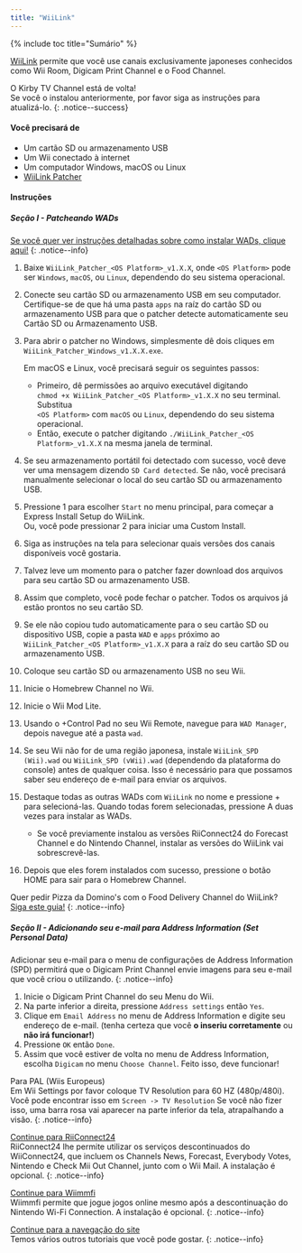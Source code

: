 ```yaml
---
title: "WiiLink"
---
```


{% include toc title="Sumário" %}

[WiiLink](https://wiilink24.com/) permite que você use canais exclusivamente japoneses conhecidos como Wii Room, Digicam Print Channel e o Food Channel.

O Kirby TV Channel está de volta! <br> Se você o instalou anteriormente, por favor siga as instruções para atualizá-lo.
{: .notice--success}

#### Você precisará de

- Um cartão SD ou armazenamento USB
- Um Wii conectado à internet
- Um computador Windows, macOS ou Linux
- [WiiLink Patcher](https://github.com/WiiLink24/WiiLink24-Patcher/releases)

#### Instruções

##### Seção I - Patcheando WADs

[Se você quer ver instruções detalhadas sobre como instalar WADs, clique aqui!](wiimodlite)
{: .notice--info}

1. Baixe `WiiLink_Patcher_<OS Platform>_v1.X.X`, onde `<OS Platform>` pode ser `Windows`, `macOS`, ou `Linux`, dependendo do seu sistema operacional.
2. Conecte seu cartão SD ou armazenamento USB em seu computador. Certifique-se de que há uma pasta `apps` na raíz do cartão SD ou armazenamento USB para que o patcher detecte automaticamente seu Cartão SD ou Armazenamento USB.
3. Para abrir o patcher no Windows, simplesmente dê dois cliques em `WiiLink_Patcher_Windows_v1.X.X.exe`.

   Em macOS e Linux, você precisará seguir os seguintes passos:
   - Primeiro, dê permissões ao arquivo executável digitando <br>`chmod +x WiiLink_Patcher_<OS Platform>_v1.X.X` no seu terminal. Substitua <br>`<OS Platform>` com `macOS` ou `Linux`, dependendo do seu sistema operacional.
   - Então, execute o patcher digitando `./WiiLink_Patcher_<OS Platform>_v1.X.X` na mesma janela de terminal.
4. Se seu armazenamento portátil foi detectado com sucesso, você deve ver uma mensagem dizendo `SD Card detected`. Se não, você precisará manualmente selecionar o local do seu cartão SD ou armazenamento USB.
5. Pressione 1 para escolher `Start` no menu principal, para começar a Express Install Setup do WiiLink. <br> Ou, você pode pressionar 2 para iniciar uma Custom Install.
6. Siga as instruções na tela para selecionar quais versões dos canais disponíveis você gostaria.
7. Talvez leve um momento para o patcher fazer download dos arquivos para seu cartão SD ou armazenamento USB.
8. Assim que completo, você pode fechar o patcher. Todos os arquivos já estão prontos no seu cartão SD.
9. Se ele não copiou tudo automaticamente para o seu cartão SD ou dispositivo USB, copie a pasta `WAD` e `apps` próximo ao <br>`WiiLink_Patcher_<OS Platform>_v1.X.X` para a raíz do seu cartão SD ou armazenamento USB.
10. Coloque seu cartão SD ou armazenamento USB no seu Wii.
11. Inicie o Homebrew Channel no Wii.
12. Inicie o Wii Mod Lite.
13. Usando o +Control Pad no seu Wii Remote, navegue para `WAD Manager`, depois navegue até a pasta `wad`.
14. Se seu Wii não for de uma região japonesa, instale `WiiLink_SPD (Wii).wad` ou `WiiLink_SPD (vWii).wad` (dependendo da plataforma do console) antes de qualquer coisa. Isso é necessário para que possamos saber seu endereço de e-mail para enviar os arquivos.
15. Destaque todas as outras WADs com `WiiLink` no nome e pressione + para selecioná-las. Quando todas forem selecionadas, pressione A duas vezes para instalar as WADs.
    - Se você previamente instalou as versões RiiConnect24 do Forecast Channel e do Nintendo Channel, instalar as versões do WiiLink vai sobrescrevê-las.

16. Depois que eles forem instalados com sucesso, pressione o botão HOME para sair para o Homebrew Channel.

Quer pedir Pizza da Domino's com o Food Delivery Channel do WiiLink? <br>[Siga este guia!](wiilink-demae-dominos)
{: .notice--info}

##### Seção II - Adicionando seu e-mail para Address Information (Set Personal Data)

Adicionar seu e-mail para o menu de configurações de Address Information (SPD) permitirá que o Digicam Print Channel envie imagens para seu e-mail que você criou o utilizando.
{: .notice--info}

1. Inicie o Digicam Print Channel do seu Menu do Wii.
2. Na parte inferior a direita, pressione `Address settings` então `Yes`.
3. Clique em `Email Address` no menu de Address Information e digite seu endereço de e-mail. (tenha certeza que você **o inseriu corretamente** ou **não irá funcionar!**)
4. Pressione `OK` então `Done`.
5. Assim que você estiver de volta no menu de Address Information, escolha `Digicam` no menu `Choose Channel`. Feito isso, deve funcionar!

Para PAL (Wiis Europeus)<br> Em Wii Settings por favor coloque TV Resolution para 60 HZ (480p/480i). Você pode encontrar isso em `Screen -> TV Resolution` Se você não fizer isso, uma barra rosa vai aparecer na parte inferior da tela, atrapalhando a visão.
{: .notice--info}

[Continue para RiiConnect24](riiconnect24)<br> RiiConnect24 lhe permite utilizar os serviços descontinuados do WiiConnect24, que incluem os Channels News, Forecast, Everybody Votes, Nintendo e Check Mii Out Channel, junto com o Wii Mail. A instalação é opcional.
{: .notice--info}

[Continue para Wiimmfi](wiimmfi)<br> Wiimmfi permite que jogue jogos online mesmo após a descontinuação do Nintendo Wi-Fi Connection. A instalação é opcional.
{: .notice--info}

[Continue para a navegação do site](site-navigation)<br> Temos vários outros tutoriais que você pode gostar.
{: .notice--info}
